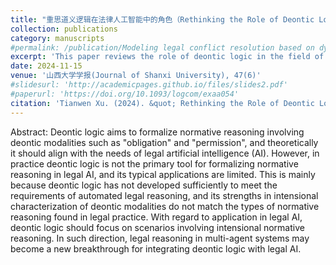 ```yaml
---
title: "重思道义逻辑在法律人工智能中的角色（Rethinking the Role of Deontic Logic in Legal Artificial Intelligence）"
collection: publications
category: manuscripts
#permalink: /publication/Modeling legal conflict resolution based on dynamic logic
excerpt: 'This paper reviews the role of deontic logic in the field of AI and law. This paper is in Chinese.'
date: 2024-11-15
venue: '山西大学学报(Journal of Shanxi University), 47(6)'
#slidesurl: 'http://academicpages.github.io/files/slides2.pdf'
#paperurl: 'https://doi.org/10.1093/logcom/exaa054'
citation: 'Tianwen Xu. (2024). &quot; Rethinking the Role of Deontic Logic in Legal Artificial Intelligence. &quot; <i>Journal of Shanxi University</i>. 47(6).'
---
```

Abstract: Deontic logic aims to formalize normative reasoning involving deontic modalities such as "obligation" and "permission", and theoretically it should align with the needs of legal artificial intelligence (AI). However, in practice deontic logic is not the primary tool for formalizing normative reasoning in legal AI, and its typical applications are limited. This is mainly because deontic logic has not developed sufficiently to meet the requirements of automated legal reasoning, and its strengths in intensional characterization of deontic modalities do not match the types of normative reasoning found in legal practice. With regard to application in legal AI, deontic logic should focus on scenarios involving intensional normative reasoning. In such direction, legal reasoning in multi-agent systems may become a new breakthrough for integrating deontic logic with legal AI.
